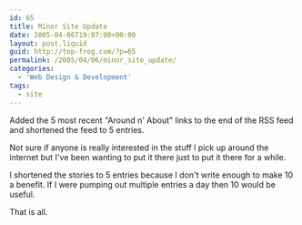 ```yaml
---
id: 65
title: Minor Site Update
date: 2005-04-06T19:07:00+00:00
layout: post.liquid
guid: http://top-frog.com/?p=65
permalink: /2005/04/06/minor_site_update/
categories:
  - 'Web Design & Development'
tags:
  - site
---
```

Added the 5 most recent "Around n' About" links to the end of the RSS feed and shortened the feed to 5 entries.

Not sure if anyone is really interested in the stuff I pick up around the internet but I've been wanting to put it there just to put it there for a while.

I shortened the stories to 5 entries because I don't write enough to make 10 a benefit. If I were pumping out multiple entries a day then 10 would be useful.

That is all.
